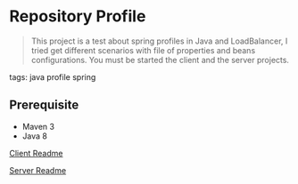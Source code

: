 # Repository Profile

> This project is a test about spring profiles in Java and LoadBalancer, I tried get different scenarios with file of properties and beans configurations.
> You must be started the client and the server projects.

tags: java profile spring


## Prerequisite
- Maven 3
- Java 8

[Client Readme](client/Readme.md)

[Server Readme](server/Readme.md)


